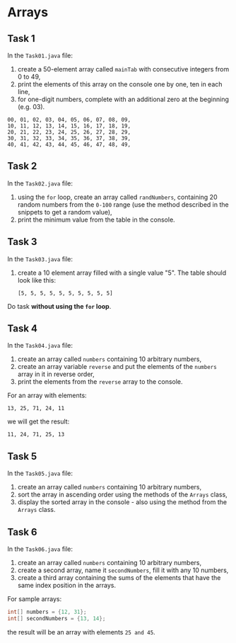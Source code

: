 # Arrays

## Task 1

In the `Task01.java` file:

1. create a 50-element array called `mainTab` with consecutive integers from 0 to 49,
2. print the elements of this array on the console one by one, ten in each line,
3. for one-digit numbers, complete with an additional zero at the beginning (e.g. 03).

```
00, 01, 02, 03, 04, 05, 06, 07, 08, 09,
10, 11, 12, 13, 14, 15, 16, 17, 18, 19,
20, 21, 22, 23, 24, 25, 26, 27, 28, 29,
30, 31, 32, 33, 34, 35, 36, 37, 38, 39,
40, 41, 42, 43, 44, 45, 46, 47, 48, 49,
```

## Task 2

In the `Task02.java` file:

1. using the `for` loop, create an array called `randNumbers`, containing 20 random numbers from the `0-100` range (use the method described in the snippets to get a random value),
2. print the minimum value from the table in the console.

## Task 3

In the `Task03.java` file:

1. create a 10 element array filled with a single value "5". The table should look like this:
     ````
     [5, 5, 5, 5, 5, 5, 5, 5, 5, 5]
     ````
Do task **without using the `for` loop**.

## Task 4

In the `Task04.java` file:

1. create an array called `numbers` containing 10 arbitrary numbers,
2. create an array variable `reverse` and put the elements of the `numbers` array in it in reverse order,
3. print the elements from the `reverse` array to the console.

For an array with elements:
```
13, 25, 71, 24, 11
```
we will get the result:
```
11, 24, 71, 25, 13
```

## Task 5

In the `Task05.java` file:

1. create an array called `numbers` containing 10 arbitrary numbers,
2. sort the array in ascending order using the methods of the `Arrays` class,
3. display the sorted array in the console - also using the method from the `Arrays` class.

## Task 6

In the `Task06.java` file:

1. create an array called `numbers` containing 10 arbitrary numbers,
2. create a second array, name it `secondNumbers`, fill it with any 10 numbers,
3. create a third array containing the sums of the elements that have the same index position in the arrays.

For sample arrays:
```java
int[] numbers = {12, 31};
int[] secondNumbers = {13, 14};
```
the result will be an array with elements `25 and 45`.